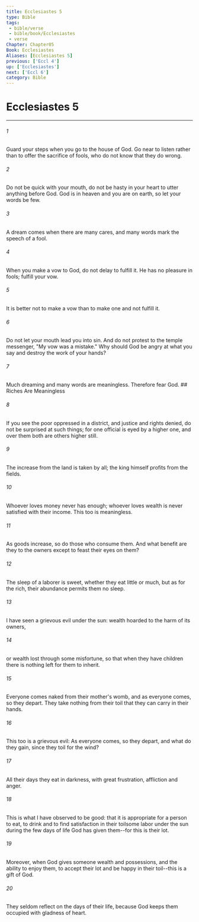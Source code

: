 ```yaml
---
title: Ecclesiastes 5
type: Bible
tags:
 - bible/verse
 - bible/book/Ecclesiastes
 - verse
Chapter: Chapter05
Book: Ecclesiastes
Aliases: [Ecclesiastes 5]
previous: ['Eccl 4']
up: ['Ecclesiastes']
next: ['Eccl 6']
category: Bible
---
```

# Ecclesiastes 5

***


###### 1 
Guard your steps when you go to the house of God. Go near to listen rather than to offer the sacrifice of fools, who do not know that they do wrong. 

###### 2 
Do not be quick with your mouth, do not be hasty in your heart to utter anything before God. God is in heaven and you are on earth, so let your words be few. 

###### 3 
A dream comes when there are many cares, and many words mark the speech of a fool. 

###### 4 
When you make a vow to God, do not delay to fulfill it. He has no pleasure in fools; fulfill your vow. 

###### 5 
It is better not to make a vow than to make one and not fulfill it. 

###### 6 
Do not let your mouth lead you into sin. And do not protest to the temple messenger, "My vow was a mistake." Why should God be angry at what you say and destroy the work of your hands? 

###### 7 
Much dreaming and many words are meaningless. Therefore fear God. ## Riches Are Meaningless 

###### 8 
If you see the poor oppressed in a district, and justice and rights denied, do not be surprised at such things; for one official is eyed by a higher one, and over them both are others higher still. 

###### 9 
The increase from the land is taken by all; the king himself profits from the fields. 

###### 10 
Whoever loves money never has enough; whoever loves wealth is never satisfied with their income. This too is meaningless. 

###### 11 
As goods increase, so do those who consume them. And what benefit are they to the owners except to feast their eyes on them? 

###### 12 
The sleep of a laborer is sweet, whether they eat little or much, but as for the rich, their abundance permits them no sleep. 

###### 13 
I have seen a grievous evil under the sun: wealth hoarded to the harm of its owners, 

###### 14 
or wealth lost through some misfortune, so that when they have children there is nothing left for them to inherit. 

###### 15 
Everyone comes naked from their mother's womb, and as everyone comes, so they depart. They take nothing from their toil that they can carry in their hands. 

###### 16 
This too is a grievous evil: As everyone comes, so they depart, and what do they gain, since they toil for the wind? 

###### 17 
All their days they eat in darkness, with great frustration, affliction and anger. 

###### 18 
This is what I have observed to be good: that it is appropriate for a person to eat, to drink and to find satisfaction in their toilsome labor under the sun during the few days of life God has given them--for this is their lot. 

###### 19 
Moreover, when God gives someone wealth and possessions, and the ability to enjoy them, to accept their lot and be happy in their toil--this is a gift of God. 

###### 20 
They seldom reflect on the days of their life, because God keeps them occupied with gladness of heart. 
